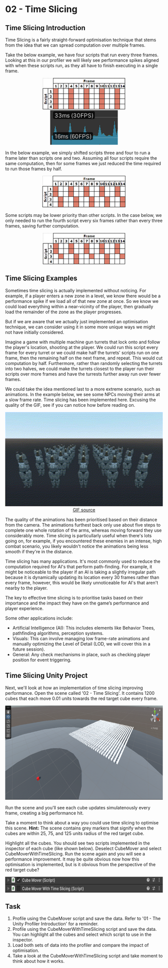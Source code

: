 # 02 - Time Slicing
## Time Slicing Introduction
Time Slicing is a fairly straight-forward optimisation technique that stems from the idea that we can spread computation over multiple frames.

Take the below example, we have four scripts that run every three frames. Looking at this in our profiler we will likely see performance spikes aligned with when these scripts run, as they all have to finish executing in a single frame.

<div align="center">
  <a href="Images\02 - Time Slicing\01 - Time Slicing.png" target="_blank">
    <img src="Images\02 - Time Slicing\01 - Time Slicing.png" alt="Time Slicing 1" style="height:100px;"/>
  </a>
</div>

<div align="center">
  <a href="Images\02 - Time Slicing\06 - Spikes.png" target="_blank">
    <img src="Images\02 - Time Slicing\06 - Spikes.png" alt="Spikes" style="height:110px;"/>
  </a>
</div>

In the below example, we simply shifted scripts three and four to run a frame later than scripts one and two. Assuming all four scripts require the same computation, then for some frames we just reduced the time required to run those frames by half.

<div align="center">
  <a href="Images\02 - Time Slicing\02 - Time Slicing.png" target="_blank">
    <img src="Images\02 - Time Slicing\02 - Time Slicing.png" alt="Time Slicing 2" style="height:100px;"/>
  </a>
</div>

Some scripts may be lower priority than other scripts. In the case below, we only needed to run the fourth script every six frames rather than every three frames, saving further computation.

<div align="center">
  <a href="Images\02 - Time Slicing\03 - Time Slicing.png" target="_blank">
    <img src="Images\02 - Time Slicing\03 - Time Slicing.png" alt="Time Slicing 3" style="height:100px;"/>
  </a>
</div>

## Time Slicing Examples
Sometimes time slicing is actually implemented without noticing. For example, if a player enters a new zone in a level, we know there would be a performance spike if we load all of that new zone at once. So we know we could load everything within a near-vicinity of the player, then gradually load the remainder of the zone as the player progresses.

But if we are aware that we actually just implemented an optimisation technique, we can consider using it in some more unique ways we might not have initially considered.

Imagine a game with multiple machine gun turrets that lock onto and follow the player's location, shooting at the player. We could run this script every frame for every turret or we could make half the turrets' scripts run on one frame, then the remaining half on the next frame, and repeat. This would cut computation by half. Furthermore, rather than randomly selecting the turrets into two halves, we could make the turrets closest to the player run their scripts over more frames and have the turrests further away run over fewer frames.

We could take the idea mentioned last to a more extreme scenario, such as animations. In the example below, we see some NPCs moving their arms at a slow frame rate. Time slicing has been implemented here. Excusing the quality of the GIF, see if you can notice how before reading on.

<div align="center">
  <a href="Images\02 - Time Slicing\05 - Animations Demo.gif" target="_blank">
    <img src="Images\02 - Time Slicing\05 - Animations Demo.gif" alt="Animations Demo" style="height:300px;"/>
  </a>
</div>
<div align="center">
  <a href="https://www.youtube.com/watch?v=iGah8RemjE0&t=435s">GIF source</a>
</div>

The quality of the animations has been prioritised based on their distance from the camera. The animations furthest back only use about five steps to complete one whole rotation of the arms, whereas moving forward they use considerably more. Time slicing is particullarly useful when there's lots going on, for example, if you encountered these enemies in an intense, high combat scenario, you likely wouldn't notice the animations being less smooth if they're in the distance.

Time slicing has many applications. It's most commonly used to reduce the computation required for AI's that perform path-finding. For example, it might be noticeable to the player if an AI is taking a slightly irregular path because it is dynamically updating its location every 30 frames rather than every frame, however, this would be likely unnoticeable for AI's that aren't nearby to the player.

The key to effective time slicing is to prioritise tasks based on their importance and the impact they have on the game’s performance and player experience.

Some other applications include:
- Artificial Intelligence (AI): This includes elements like Behavior Trees, pathfinding algorithms, perception systems.
- Visuals: This can involve managing low frame-rate animations and manually optimizing the Level of Detail (LOD, we will cover this in a future session).
- General: Any check mechanisms in place, such as checking player position for event triggering.

## Time Slicing Unity Project
Next, we'll look at how an implementation of time slicing improving performance. Open the scene called '02 - Time Slicing'. It contains 1200 cubes that each move 0.01 units towards the red target cube every frame.

<div align="center">
  <a href="Images\02 - Time Slicing\04 - Time Slicing.png" target="_blank">
    <img src="Images\02 - Time Slicing\04 - Time Slicing.png" alt="Inefficient Cubes Scene" style="height:300px;"/>
  </a>
</div>

Run the scene and you'll see each cube updates simulatenously every frame, creating a big performance hit.

Take a moment to think about a way you could use time slicing to optimise this scene. **Hint:**
The scene contains grey markers that signify when the cubes are within 25, 75, and 125 units radius of the red target cube.

Highlight all the cubes. You should see two scripts implemented in the inspector of each cube (like shown below). Deselect CubeMover and select CubeMoverWithTimeSlicing. Run the scene again and you will see a performance improvement. It may be quite obvious now how this optimisation is implemented, but is it obvious from the perspective of the red target cube?

<div align="center">
  <a href="Images\02 - Time Slicing\07 - Scripts.png" target="_blank">
    <img src="Images\02 - Time Slicing\07 - Scripts.png" alt="Scripts" style="height:50px;"/>
  </a>
</div>

## Task
1. Profile using the CubeMover script and save the data. Refer to '01 - The Unity Profiler Introduction' for a reminder.
2. Profile using the CubeMoverWithTimeSlicing script and save the data. You can highlight all the cubes and select which script to use in the inspector.
3. Load both sets of data into the profiler and compare the impact of optimisation.
4. Take a look at the CubeMoverWithTimeSlicing script and take moment to think about how it works.

